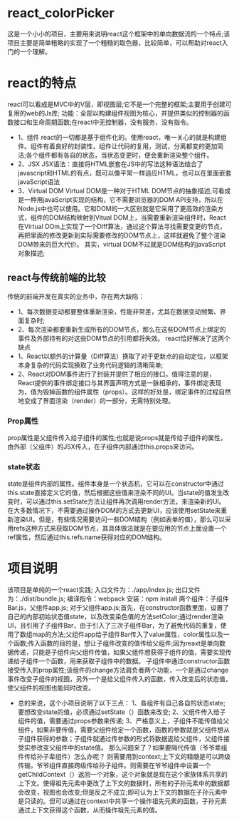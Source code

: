 # react_colorPicker
这是一个小小的项目，主要用来说明react这个框架中的单向数据流的一个特点;该项目主要是简单粗略的实现了一个粗糙的取色器，比较简单，可以帮助对react入门的一个理解。
# react的特点
react可以看成是MVC中的V层，即视图层;它不是一个完整的框架;主要用于创建可复用的web的Js库;
功能：全部以构建组件视图为核心，并提供类似的控制器的函数接口和生命周期函数;在react中无控制器，没有服务，没有指令。
* 1、组件
react的一切都是基于组件化的。使用react，唯一关心的就是构建组件。组件有着良好的封装性，组件让代码的复用，测试，分离都变的更加简洁;各个组件都有各自的状态，当状态变更时，便会重新渲染整个组件。
* 2、JSX
JSX语法：直接将HTML嵌套在JS中的写法这种语法结合了javascript和HTML的有点，既可以像平常一样适应HTML，也可以在里面嵌套javaScript语法
* 3、Virtual DOM
Virtual DOM是一种对于HTML DOM节点的抽象描述;可看成是一种用javaScript实现的结构，它不需要浏览器的DOM API支持，所以在Node.js中也可以使用。它和DOM的一大区别就是它采用了更高效的渲染方式，组件的DOM结构映射到Vitual DOM上，当需要重新渲染组件时，React在Virtual DOm上实现了一个DIff算法，通过这个算法寻找需要变更的节点，再把里面的修改更新到实际需要修改的DOM节点上，这样就避免了整个渲染DOM带来的巨大代价。
其实，virtual DOM不过就是DOM结构的javaScript对象描述;
## react与传统前端的比较
传统的前端开发在真实的业务中，存在两大缺陷：
* 1、每次数据变动都要整体重新渲染，性能非常差，尤其在数据变动频繁、界面复杂时;
* 2、每次渲染都要重新生成所有的DOM节点，那么在这些DOM节点上绑定的事件及外部持有的对这些DOM节点的引用都将失效。
react恰好解决了这两个缺点
* 1、React以额外的计算量（Diff算法）换取了对于更新点的自动定位，以框架本身复杂的代码实现换取了业务代码逻辑的清晰简单;
* 2、React对DOM事件进行了封装并提供了相应的接口。值得注意的是，React提供的事件绑定接口与其界面声明方式是一脉相承的，事件绑定表现为，值为毁掉函数的组件属性（props）。这样的好处是，绑定事件的过程自然地变成了界面渲染（render）的一部分，无需特别处理。
### Prop属性
prop属性是父组件传入给子组件的属性;也就是说props就是传给子组件的属性，由外部（父组件）的JSX传入，在子组件内部通过this.props来访问。
### state状态
state是组件内部的属性。组件本身是一个状态机，它可以在constructor中通过this.state直接定义它的值，然后根据这些值来渲染不同的UI。当state的值发生改变时，可以通过this.setState方法让组件再次调用render方法，来渲染新的UI。
在大多数情况下，不需要通过操作DOM的方式去更新UI，应该使用setState来重新渲染UI。但是，有些情况需要访问一些DOM结构（例如表单的值），那么可以采用refs这种方式来获取DOM节点，其具体做法就是在要应用的节点上面设置一个
ref属性，然后通过this.refs.name获得对应的DOM结构。
# 项目说明
该项目是单纯的一个react实践;
入口文件为：./app/index.js;
出口文件为：./dist/bundle.js;
编译指令：webpack
安装：npm install
两个组件：子组件Bar.js，父组件app.js;
对于父组件app.js;首先，在constructor函数里面，设置了自己的内部初始状态值state，以及改变染色值的方法setColor;通过render渲染UI，且引用了子组件Bar，由于引入了三次子组件Bar，为了避免代码的重复，使用了数组map的方法;父组件app给子组件Bar传入了value属性，color属性以及一个函数;传入函数的目的是，想让子组件改变的值传给父组件;因为reaxt是单向数据传递，只能是子组件向父组件传值，如果父组件想获得子组件的值，需要实现传递给子组件一个函数，用来获取子组件中的数据。
子组件中通过constructor函数接受传入的prop属性;该组件的change方法肩负者两个功能，一个是通过change事件改变子组件的视图，另外一个是给父组件传入的函数，传入改变后的状态值，使父组件的视图也能同时改变。
* 总的来说，这个小项目说明了以下三点： 
1、各组件有自己各自的状态state;要想改变state的值，必须通过setState（）函数来改变; 
2、父组件传入给子组件的值，需要通过props参数来传递; 
3、严格意义上，子组件不能传值给父组件，如果非要传值，需要父组件给定一个函数，函数的参数就是父组件想从子组件获得的参数；子组件就通过传参数的形式将数据返给父组件，父组件接受实参改变父组件中的state值。 
那么问题来了？如果要隔代传值（爷爷辈组件传给孙子辈组件）怎么办呢？ 
则需要用到context;上下文的精髓是可以跨级传输，爷爷组件直接跨级传给孙子组件。则需要在爷爷组件中设置一个getChildContext（）返回一个对象，这个对象就是现在这个家族体系共享的上下文。使得祖先元素中更改了上下文的数据时，所有的子孙元素中的数据都会改变，视图也会改变;但是反之不成立;即可认为上下文的数据在子孙元素中是只读的。但可以通过在context中共享一个操作祖先元素的函数，子孙元素通过上下文获得这个函数，从而操作祖先元素的值。